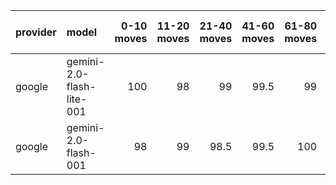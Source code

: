| provider   | model                     |   0-10 moves |   11-20 moves |   21-40 moves |   41-60 moves |   61-80 moves |   81-100 moves |
|:-----------|:--------------------------|-------------:|--------------:|--------------:|--------------:|--------------:|---------------:|
| google     | gemini-2.0-flash-lite-001 |          100 |            98 |          99   |          99.5 |            99 |           98.5 |
| google     | gemini-2.0-flash-001      |           98 |            99 |          98.5 |          99.5 |           100 |           99.5 |